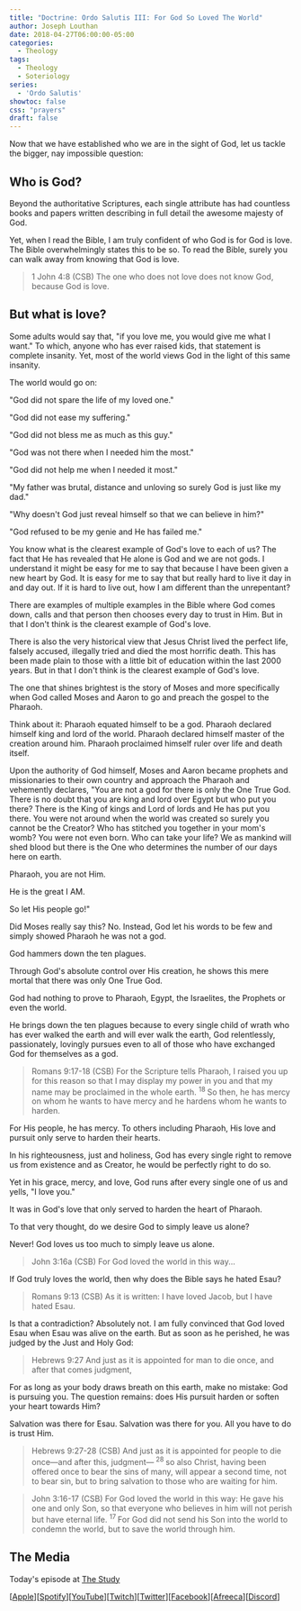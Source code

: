 ```yaml
---
title: "Doctrine: Ordo Salutis III: For God So Loved The World"
author: Joseph Louthan
date: 2018-04-27T06:00:00-05:00
categories:
  - Theology
tags:
  - Theology
  - Soteriology
series:
  - 'Ordo Salutis'
showtoc: false
css: "prayers"
draft: false
---
```

Now that we have established who we are in the sight of God, let us tackle the bigger, nay impossible question:

## Who is God?

Beyond the authoritative Scriptures, each single attribute has had countless books and papers written describing in full detail the awesome majesty of God.

Yet, when I read the Bible, I am truly confident of who God is for God is love. The Bible overwhelmingly states this to be so. To read the Bible, surely you can walk away from knowing that God is love.

>1 John 4:8 (CSB) The one who does not love does not know God, because God is love.

## But what is love?

Some adults would say that, "if you love me, you would give me what I want." To which, anyone who has ever raised kids, that statement is complete insanity. Yet, most of the world views God in the light of this same insanity.

The world would go on:

"God did not spare the life of my loved one."

"God did not ease my suffering."

"God did not bless me as much as this guy."

"God was not there when I needed him the most."

"God did not help me when I needed it most."

"My father was brutal, distance and unloving so surely God is just like my dad."

"Why doesn't God just reveal himself so that we can believe in him?"

"God refused to be my genie and He has failed me."

You know what is the clearest example of God's love to each of us? The fact that He has revealed that He alone is God and we are not gods. I understand it might be easy for me to say that because I have been given a new heart by God. It is easy for me to say that but really hard to live it day in and day out. If it is hard to live out, how I am different than the unrepentant?

There are examples of multiple examples in the Bible where God comes down, calls and that person then chooses every day to trust in Him. But in that I don't think is the clearest example of God's love.

There is also the very historical view that Jesus Christ lived the perfect life, falsely accused, illegally tried and died the most horrific death. This has been made plain to those with a little bit of education within the last 2000 years. But in that I don't think is the clearest example of God's love.

The one that shines brightest is the story of Moses and more specifically when God called Moses and Aaron to go and preach the gospel to the Pharaoh.

Think about it: Pharaoh equated himself to be a god. Pharaoh declared himself king and lord of the world. Pharaoh declared himself master of the creation around him. Pharaoh proclaimed himself ruler over life and death itself.

Upon the authority of God himself, Moses and Aaron became prophets and missionaries to their own country and approach the Pharaoh and vehemently declares, "You are not a god for there is only the One True God. There is no doubt that you are king and lord over Egypt but who put you there? There is the King of kings and Lord of lords and He has put you there. You were not around when the world was created so surely you cannot be the Creator? Who has stitched you together in your mom's womb? You were not even born. Who can take your life? We as mankind will shed blood but there is the One who determines the number of our days here on earth.

Pharaoh, you are not Him.

He is the great I AM.

So let His people go!"

Did Moses really say this? No. Instead, God let his words to be few and simply showed Pharaoh he was not a god.

God hammers down the ten plagues.

Through God's absolute control over His creation, he shows this mere mortal that there was only One True God.

God had nothing to prove to Pharaoh, Egypt, the Israelites, the Prophets or even the world.

He brings down the ten plagues because to every single child of wrath who has ever walked the earth and will ever walk the earth, God relentlessly, passionately, lovingly pursues even to all of those who have exchanged God for themselves as a god.

>Romans 9:17-18 (CSB) For the Scripture tells Pharaoh, I raised you up for this reason so that I may display my power in you and that my name may be proclaimed in the whole earth. <sup> 18 </sup>So then, he has mercy on whom he wants to have mercy and he hardens whom he wants to harden.

For His people, he has mercy. To others including Pharaoh, His love and pursuit only serve to harden their hearts.

In his righteousness, just and holiness, God has every single right to remove us from existence and as Creator, he would be perfectly right to do so.

Yet in his grace, mercy, and love, God runs after every single one of us and yells, "I love you."

It was in God's love that only served to harden the heart of Pharaoh.

To that very thought, do we desire God to simply leave us alone?

Never! God loves us too much to simply leave us alone.

>John 3:16a (CSB) For God loved the world in this way...

If God truly loves the world, then why does the Bible says he hated Esau?

>Romans 9:13 (CSB) As it is written: I have loved Jacob, but I have hated Esau.

Is that a contradiction? Absolutely not. I am fully convinced that God loved Esau when Esau was alive on the earth. But as soon as he perished, he was judged by the Just and Holy God:

>Hebrews 9:27 And just as it is appointed for man to die once, and after that comes judgment,

For as long as your body draws breath on this earth, make no mistake: God is pursuing you. The question remains: does His pursuit harden or soften your heart towards Him?

Salvation was there for Esau. Salvation was there for you. All you have to do is trust Him.
>Hebrews 9:27-28 (CSB) And just as it is appointed for people to die once—and after this, judgment—<sup> 28 </sup>so also Christ, having been offered once to bear the sins of many, will appear a second time, not to bear sin, but to bring salvation to those who are waiting for him.

>John 3:16-17 (CSB) For God loved the world in this way: He gave his one and only Son, so that everyone who believes in him will not perish but have eternal life. <sup> 17 </sup> For God did not send his Son into the world to condemn the world, but to save the world through him.

## The Media

Today's episode at [The Study](http://study.theologic.us/podcast/doctrine-ordo-salutis-iii-for-god-so-loved-the-world)

\[[Apple](https://podcasts.apple.com/us/podcast/the-study/id1557102127)\]\[[Spotify](https://open.spotify.com/show/0Xs5qsNvWePyRqcmtOTPkR)\]\[[YouTube](http://youtube.theologic.us)\]\[[Twitch](http://twitch.theologic.us)\]\[[Twitter](https://twitter.com/theologic_us)\]\[[Facebook](https://www.facebook.com/groups/462231051477464)\]\[[Afreeca](https://bj.afreecatv.com/theologicus)\]\[[Discord](http://discord.theologic.us)\]
